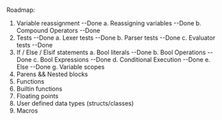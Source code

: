 Roadmap:
1. Variable reassignment --Done
    a. Reassigning variables --Done
    b. Compound Operators --Done
2. Tests --Done
    a. Lexer tests --Done
    b. Parser tests --Done
    c. Evaluator tests --Done
3. If / Else / Elsif statements
    a. Bool literals --Done
    b. Bool Operations --Done
    c. Bool Expressions --Done
    d. Conditional Execution --Done
    e. Else --Done
    g. Variable scopes
4. Parens && Nested blocks
5. Functions
6. Builtin functions
7. Floating points
8. User defined data types (structs/classes)
9. Macros